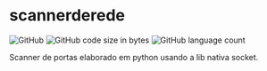 # scannerderede
![GitHub](https://img.shields.io/github/license/JhonasHenrique/scannerderede)
![GitHub code size in bytes](https://img.shields.io/github/languages/code-size/JhonasHenrique/scannerderede)
![GitHub language count](https://img.shields.io/github/languages/count/jhonashenrique/scannerderede)

Scanner de portas elaborado em python usando a lib nativa socket.
